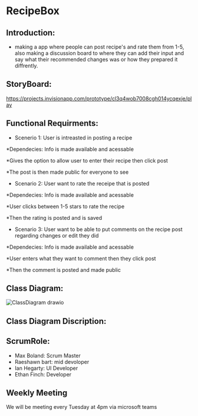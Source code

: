 # RecipeBox


## Introduction:

* making a app where people can post recipe's and rate them from 1-5, also making a discussion board to where they can add their input and say what their recommended changes was or how they prepared it diffrently.



## StoryBoard:
https://projects.invisionapp.com/prototype/cl3q4wob7008cgh014ycqexje/play


## Functional Requirments:
* Scenerio 1: User is intreasted in posting a recipe

*Dependecies: Info is made available and acessable 

*Gives the option to allow user to enter their recipe then click post 

*The post is then made public for everyone to see 


* Scenario 2: User want to rate the receipe that is posted

*Dependecies: Info is made available and acessable 

*User clicks between 1-5 stars to rate the recipe 

*Then the rating is posted and is saved 

* Scenario 3: User want to be able to put comments on the recipe post regarding changes or edit they did 

*Dependecies: Info is made available and acessable 

*User enters what they want to comment then they click post 

*Then the comment is posted and made public 











## Class Diagram:

![ClassDiagram drawio](https://user-images.githubusercontent.com/81503684/170836416-a46f8350-6e8e-48cc-946e-973cd03a21c5.png)


## Class Diagram Discription:







##   ScrumRole:
* Max Boland: Scrum Master
* Raeshawn bart: mid devoloper
* Ian Hegarty: UI Developer
* Ethan Finch: Developer


##  Weekly Meeting
We will be meeting every Tuesday at 4pm via microsoft teams
